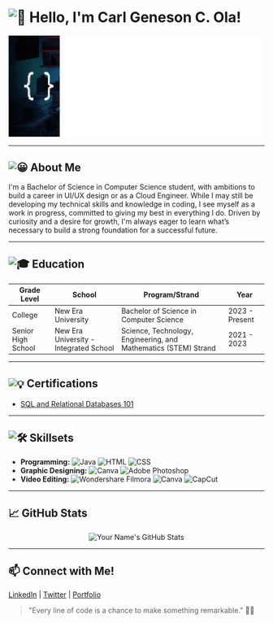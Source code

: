 <h1>
    <img src="https://fonts.gstatic.com/s/e/notoemoji/latest/1f44b_1f3fb/512.gif" alt="👋" width="32" height="32">
    Hello, I'm Carl Geneson C. Ola!
</h1>

<p>
    <img src="https://github.com/cgcola/cgcola/raw/46a6fe7ce3873ffc5ac8dce41081b4cb54edaddd/Coding_Designing.gif" alt="Coding Animation" />
</p>

<hr />

<h2>
    <img src="https://fonts.gstatic.com/s/e/notoemoji/latest/1f600/512.gif" alt="😀" width="32" height="32">
    About Me
</h2>
<p>
    I'm a Bachelor of Science in Computer Science student, with ambitions to build a career in UI/UX design or as a Cloud Engineer. While I may still be developing my technical skills and knowledge in coding, I see myself as a work in progress, committed to giving my best in everything I do. Driven by curiosity and a desire for growth, I'm always eager to learn what’s necessary to build a strong foundation for a successful future.
</p>

<hr />

<h2>
    <img src="https://fonts.gstatic.com/s/e/notoemoji/latest/1f393/512.gif" alt="🎓" width="32" height="32">
    Education
</h2>

<table>
    <thead>
        <tr>
            <th>Grade Level</th>
            <th>School</th>
            <th>Program/Strand</th>
            <th>Year</th>
        </tr>
    </thead>
    <tbody>
        <tr>
            <td>College</td>
            <td>New Era University</td>
            <td>Bachelor of Science in Computer Science</td>
            <td>2023 - Present</td>
        </tr>
      <tr>
            <td>Senior High School</td>
            <td>New Era University - Integrated School</td>
            <td>Science, Technology, Engineering, and Mathematics (STEM) Strand</td>
            <td>2021 - 2023</td>
        </tr>
    </tbody>
</table>

<hr />

<h2>
    <img src="https://fonts.gstatic.com/s/e/notoemoji/latest/1f4a1/512.gif" alt="💡" width="32" height="32" style="vertical-align: middle;">
    Certifications
</h2>
<ul>
    <li>
        <a href="https://courses.cognitiveclass.ai/certificates/8ab40c1c3b5240c29f8f73d9f539ae2f#" target="_blank">
            SQL and Relational Databases 101
        </a>
    </li>
</ul>

<hr />

<h2>
    <img src="https://fonts.gstatic.com/s/e/notoemoji/latest/2699_fe0f/512.gif" alt="🛠️" width="32" height="32">
    Skillsets
</h2>
<ul>
    <li>
        <strong>Programming:</strong>
        <img src="https://upload.wikimedia.org/wikipedia/en/3/30/Java_logo_and_wordmark.svg" alt="Java" width="32" height="32">
        <img src="https://upload.wikimedia.org/wikipedia/commons/9/99/Html5_logo_and_wordmark.svg" alt="HTML" width="32" height="32">
        <img src="https://upload.wikimedia.org/wikipedia/commons/6/62/CSS3_logo_and_wordmark.svg" alt="CSS" width="32" height="32">
    </li>
    <li>
        <strong>Graphic Designing:</strong>
        <img src="https://upload.wikimedia.org/wikipedia/commons/6/6f/Canva_Logo.svg" alt="Canva" width="32" height="32">
        <img src="https://upload.wikimedia.org/wikipedia/commons/b/bc/Adobe_Photoshop_Logo.svg" alt="Adobe Photoshop" width="32" height="32">
    </li>
    <li>
        <strong>Video Editing:</strong>
        <img src="https://upload.wikimedia.org/wikipedia/en/6/60/Wondershare_Filmora_logo.png" alt="Wondershare Filmora" width="32" height="32">
        <img src="https://upload.wikimedia.org/wikipedia/commons/e/e3/Canva_Logo.svg" alt="Canva" width="32" height="32">
        <img src="https://upload.wikimedia.org/wikipedia/commons/8/83/CapCut_logo.png" alt="CapCut" width="32" height="32">
    </li>
</ul>



<hr />

<h2>📈 GitHub Stats</h2>
<p align="center">
    <img src="https://github-readme-stats.vercel.app/api?username=YourUsername&show_icons=true&theme=radical" alt="Your Name's GitHub Stats" />
</p>

<hr />

<h2>📫 Connect with Me!</h2>
<p>
    <a href="https://www.linkedin.com/in/yourname">LinkedIn</a> |
    <a href="https://twitter.com/yourname">Twitter</a> |
    <a href="https://yourportfolio.com">Portfolio</a>
</p>

<blockquote> "Every line of code is a chance to make something remarkable." 👨‍💻</blockquote>
